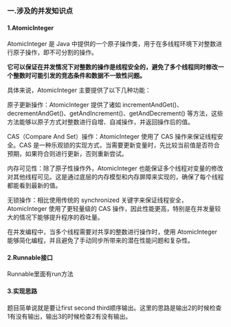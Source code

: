### 一.涉及的并发知识点
#### 1.AtomicInteger
AtomicInteger 是 Java 中提供的一个原子操作类，用于在多线程环境下对整数进行原子操作，即不可分割的操作。

**它可以保证在并发情况下对整数的操作是线程安全的，避免了多个线程同时修改一个整数时可能引发的竞态条件和数据不一致性问题。**

具体来说，AtomicInteger 主要提供了以下几种功能：

原子更新操作：AtomicInteger 提供了诸如 incrementAndGet()、decrementAndGet()、getAndIncrement()、getAndDecrement() 等方法，这些方法能够以原子方式对整数进行自增、自减操作，并返回操作后的值。

CAS（Compare And Set）操作：AtomicInteger 使用了 CAS 操作来保证线程安全。CAS 是一种乐观锁的实现方式，当需要更新变量时，先比较当前值是否符合预期，如果符合则进行更新，否则重新尝试。

内存可见性：除了原子性操作外，AtomicInteger 也能保证多个线程对变量的修改对其他线程可见。这是通过底层的内存模型和内存屏障来实现的，确保了每个线程都能看到最新的值。

无锁操作：相比使用传统的 synchronized 关键字来保证线程安全，AtomicInteger 使用了更轻量级的 CAS 操作，因此性能更高，特别是在并发量较大的情况下能够提升程序的吞吐量。

在并发编程中，当多个线程需要对共享的整数进行操作时，使用 AtomicInteger 能够简化编程，并且避免了手动同步所带来的潜在性能问题和复杂性。

#### 2.Runnable接口
Runnable里面有run方法

#### 3.实现思路
题目简单说就是要让first second third顺序输出。这里的思路是输出2的时候检查1有没有输出，输出3的时候检查2有没有输出。



